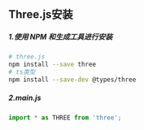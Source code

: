 ## Three.js安装

##### 1.使用 NPM 和生成工具进行安装

```sh
# three.js
npm install --save three
# ts类型
npm install --save-dev @types/three 
```

##### 2.main.js

```js
import * as THREE from 'three';
```

